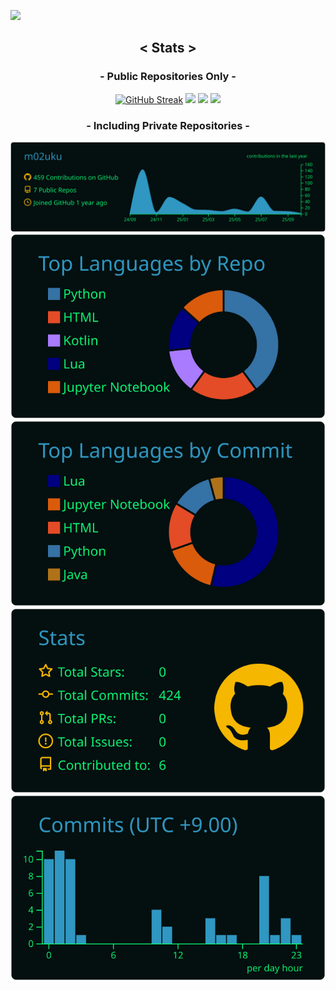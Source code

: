 <p><a href="#"><img src="https://komarev.com/ghpvc/?username=m02uku&color=00A806"></a></p>

<div align="center">

<h2>&lt; Stats &gt;</h2>

<h3>- Public Repositories Only -</h3>

<a href="#"><img src="https://streak-stats.demolab.com/?user=m02uku&theme=ads-juicy-fresh&hide_total_contributions=true" alt="GitHub Streak" /></a>
<a href="#"><img src="https://github-readme-stats.vercel.app/api?username=m02uku&show_icons=true&theme=blue-green" /></a>
<a href="#"><img src="https://github-readme-stats.vercel.app/api/top-langs/?username=m02uku&layout=compact&theme=blue-green"  /></a>
<a href="#"><img src="https://github-profile-trophy.vercel.app/?username=m02uku&theme=matrix" /></a>

<h3>- Including Private Repositories -</h3>

<a href="#"><img src="https://raw.githubusercontent.com/m02uku/m02uku/main/profile-summary-card-output/blue_green/0-profile-details.svg" /></a>
<a href="#"><img src="https://raw.githubusercontent.com/m02uku/m02uku/main/profile-summary-card-output/blue_green/1-repos-per-language.svg" /></a>
<a href="#"><img src="https://raw.githubusercontent.com/m02uku/m02uku/main/profile-summary-card-output/blue_green/2-most-commit-language.svg" /></a>
<a href="#"><img src="https://raw.githubusercontent.com/m02uku/m02uku/main/profile-summary-card-output/blue_green/3-stats.svg" /></a>
<a href="#"><img src="https://raw.githubusercontent.com/m02uku/m02uku/main/profile-summary-card-output/blue_green/4-productive-time.svg" /></a>

</div>
